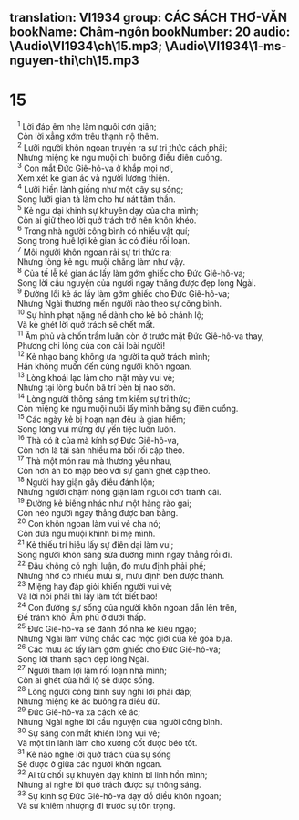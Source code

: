 translation: VI1934
group: CÁC SÁCH THƠ-VĂN
bookName: Châm-ngôn 
bookNumber: 20
audio: \Audio\VI1934\ch\15.mp3; \Audio\VI1934\1-ms-nguyen-thi\ch\15.mp3
-------

<div class="title"><h1>15</h1></div>
<span class="verse ch_15_1"> <sup>1</sup> Lời đáp êm nhẹ làm nguôi cơn giận; <br/> Còn lời xẳng xớm trêu thạnh nộ thêm. <br/></span>
<span class="verse ch_15_2"> <sup>2</sup> Lưỡi người khôn ngoan truyền ra sự tri thức cách phải; <br/> Nhưng miệng kẻ ngu muội chỉ buông điều điên cuồng. <br/></span>
<span class="verse ch_15_3"> <sup>3</sup> Con mắt Đức Giê-hô-va ở khắp mọi nơi, <br/> Xem xét kẻ gian ác và người lương thiện. <br/></span>
<span class="verse ch_15_4"> <sup>4</sup> Lưỡi hiền lành giống như một cây sự sống; <br/> Song lưỡi gian tà làm cho hư nát tâm thần. <br/></span>
<span class="verse ch_15_5"> <sup>5</sup> Kẻ ngu dại khinh sự khuyên dạy của cha mình; <br/> Còn ai giữ theo lời quở trách trở nên khôn khéo. <br/></span>
<span class="verse ch_15_6"> <sup>6</sup> Trong nhà người công bình có nhiều vật quí; <br/> Song trong huê lợi kẻ gian ác có điều rối loạn. <br/></span>
<span class="verse ch_15_7"> <sup>7</sup> Môi người khôn ngoan rải sự tri thức ra; <br/> Nhưng lòng kẻ ngu muội chẳng làm như vậy. <br/></span>
<span class="verse ch_15_8"> <sup>8</sup> Của tế lễ kẻ gian ác lấy làm gớm ghiếc cho Đức Giê-hô-va; <br/> Song lời cầu nguyện của người ngay thẳng được đẹp lòng Ngài. <br/></span>
<span class="verse ch_15_9"> <sup>9</sup> Đường lối kẻ ác lấy làm gớm ghiếc cho Đức Giê-hô-va; <br/> Nhưng Ngài thương mến người nào theo sự công bình. <br/></span>
<span class="verse ch_15_10"> <sup>10</sup> Sự hình phạt nặng nề dành cho kẻ bỏ chánh lộ; <br/> Và kẻ ghét lời quở trách sẽ chết mất. <br/></span>
<span class="verse ch_15_11"> <sup>11</sup> Âm phủ và chốn trầm luân còn ở trước mặt Đức Giê-hô-va thay, <br/> Phương chi lòng của con cái loài người! <br/></span>
<span class="verse ch_15_12"> <sup>12</sup> Kẻ nhạo báng không ưa người ta quở trách mình; <br/> Hắn không muốn đến cùng người khôn ngoan. <br/></span>
<span class="verse ch_15_13"> <sup>13</sup> Lòng khoái lạc làm cho mặt mày vui vẻ; <br/> Nhưng tại lòng buồn bã trí bèn bị nao sờn. <br/></span>
<span class="verse ch_15_14"> <sup>14</sup> Lòng người thông sáng tìm kiếm sự tri thức; <br/> Còn miệng kẻ ngu muội nuôi lấy mình bằng sự điên cuồng. <br/></span>
<span class="verse ch_15_15"> <sup>15</sup> Các ngày kẻ bị hoạn nạn đều là gian hiểm; <br/> Song lòng vui mừng dự yến tiệc luôn luôn. <br/></span>
<span class="verse ch_15_16"> <sup>16</sup> Thà có ít của mà kính sợ Đức Giê-hô-va, <br/> Còn hơn là tài sản nhiều mà bối rối cặp theo. <br/></span>
<span class="verse ch_15_17"> <sup>17</sup> Thà một món rau mà thương yêu nhau, <br/> Còn hơn ăn bò mập béo với sự ganh ghét cặp theo. <br/></span>
<span class="verse ch_15_18"> <sup>18</sup> Người hay giận gây điều đánh lộn; <br/> Nhưng người chậm nóng giận làm nguôi cơn tranh cãi. <br/></span>
<span class="verse ch_15_19"> <sup>19</sup> Đường kẻ biếng nhác như một hàng rào gai; <br/> Còn nẻo người ngay thẳng được ban bằng. <br/></span>
<span class="verse ch_15_20"> <sup>20</sup> Con khôn ngoan làm vui vẻ cha nó; <br/> Còn đứa ngu muội khinh bỉ mẹ mình. <br/></span>
<span class="verse ch_15_21"> <sup>21</sup> Kẻ thiếu trí hiểu lấy sự điên dại làm vui; <br/> Song người khôn sáng sửa đường mình ngay thẳng rồi đi. <br/></span>
<span class="verse ch_15_22"> <sup>22</sup> Đâu không có nghị luận, đó mưu định phải phế; <br/> Nhưng nhờ có nhiều mưu sĩ, mưu định bèn được thành. <br/></span>
<span class="verse ch_15_23"> <sup>23</sup> Miệng hay đáp giỏi khiến người vui vẻ; <br/> Và lời nói phải thì lấy làm tốt biết bao! <br/></span>
<span class="verse ch_15_24"> <sup>24</sup> Con đường sự sống của người khôn ngoan dẫn lên trên, <br/> Để tránh khỏi Âm phủ ở dưới thấp. <br/></span>
<span class="verse ch_15_25"> <sup>25</sup> Đức Giê-hô-va sẽ đánh đổ nhà kẻ kiêu ngạo; <br/> Nhưng Ngài làm vững chắc các mộc giới của kẻ góa bụa. <br/></span>
<span class="verse ch_15_26"> <sup>26</sup> Các mưu ác lấy làm gớm ghiếc cho Đức Giê-hô-va; <br/> Song lời thanh sạch đẹp lòng Ngài. <br/></span>
<span class="verse ch_15_27"> <sup>27</sup> Người tham lợi làm rối loạn nhà mình; <br/> Còn ai ghét của hối lộ sẽ được sống. <br/></span>
<span class="verse ch_15_28"> <sup>28</sup> Lòng người công bình suy nghĩ lời phải đáp; <br/> Nhưng miệng kẻ ác buông ra điều dữ. <br/></span>
<span class="verse ch_15_29"> <sup>29</sup> Đức Giê-hô-va xa cách kẻ ác; <br/> Nhưng Ngài nghe lời cầu nguyện của người công bình. <br/></span>
<span class="verse ch_15_30"> <sup>30</sup> Sự sáng con mắt khiến lòng vui vẻ; <br/> Và một tin lành làm cho xương cốt được béo tốt. <br/></span>
<span class="verse ch_15_31"> <sup>31</sup> Kẻ nào nghe lời quở trách của sự sống <br/> Sẽ được ở giữa các người khôn ngoan. <br/></span>
<span class="verse ch_15_32"> <sup>32</sup> Ai từ chối sự khuyên dạy khinh bỉ linh hồn mình; <br/> Nhưng ai nghe lời quở trách được sự thông sáng. <br/></span>
<span class="verse ch_15_33"> <sup>33</sup> Sự kính sợ Đức Giê-hô-va dạy dỗ điều khôn ngoan; <br/> Và sự khiêm nhượng đi trước sự tôn trọng. <br/> <br/></span>
